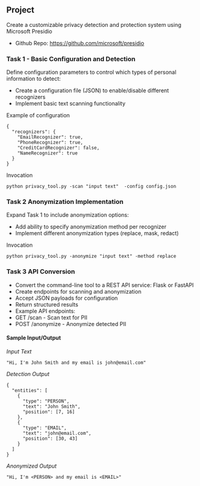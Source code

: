 ## Project
Create a customizable privacy detection and protection system using Microsoft Presidio
- Github Repo: https://github.com/microsoft/presidio 

### Task 1 - Basic Configuration and Detection
Define configuration parameters to control which types of personal information to detect:
- Create a configuration file (JSON) to enable/disable different recognizers
- Implement basic text scanning functionality


Example of configuration
```
{
  "recognizers": {
    "EmailRecognizer": true,
    "PhoneRecognizer": true,
    "CreditCardRecognizer": false,
    "NameRecognizer": true
  }
}
```
Invocation
```
python privacy_tool.py -scan "input text"  -config config.json
```

### Task 2 Anonymization Implementation
Expand Task 1 to include anonymization options:
- Add ability to specify anonymization method per recognizer
- Implement different anonymization types (replace, mask, redact)


Invocation
```
python privacy_tool.py -anonymize "input text" -method replace
```

### Task 3 API Conversion

- Convert the command-line tool to a REST API service: Flask or FastAPI
- Create endpoints for scanning and anonymization
- Accept JSON payloads for configuration
- Return structured results
- Example API endpoints:
- GET /scan - Scan text for PII
- POST /anonymize - Anonymize detected PII

#### Sample Input/Output

*Input Text*

`"Hi, I'm John Smith and my email is john@email.com"`

*Detection Output*
```
{
  "entities": [
    {
      "type": "PERSON",
      "text": "John Smith",
      "position": [7, 16]
    },
    {
      "type": "EMAIL",
      "text": "john@email.com",
      "position": [30, 43]
    }
  ]
}
```
*Anonymized Output*

`"Hi, I'm <PERSON> and my email is <EMAIL>"`